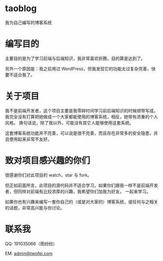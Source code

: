 # taoblog
我为自己编写的博客系统

# 编写目的
主要目的是为了学习前端与后端知识，我非常喜欢折腾，目的算是达到了。

另外一个原因是：我之前用过 WordPress，但我发现它的功能太过复杂完善，快要不适合我了。

# 关于项目
我不是前端开发者，这个项目主要是我零碎时间学习前后端知识的时候顺带写成。我完全没有打算把她做成一个大家都能使用的博客系统，相反，她带有浓重的个人风格，
换句话说，除了我以外，可能没有其它人能够使用这套系统。

这套博客系统功能并不完善，可以说是很不完善，而且存在非常多的安全隐患，并且使用起来非常不友好。

# 致对项目感兴趣的你们
很感谢你们对此项目的 watch，star 与 fork。

但正如前面所言，此项目的源代码并不适合学习。如果你们跟我一样不是前端开发者，但同样对前端有比较浓厚的兴趣，我希望你们加我为好友，
一起来学习。

如果你也有兴趣来编写一套你自己的（或是对大家的）博客系统，或任何与之相关的话题，非常高兴能与你讨论。

# 联系我
QQ: 191035066（雨纷纷）

EM: admin@twofei.com
